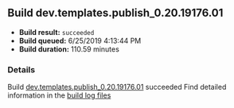 ## Build dev.templates.publish_0.20.19176.01
- **Build result:** `succeeded`
- **Build queued:** 6/25/2019 4:13:44 PM
- **Build duration:** 110.59 minutes
### Details
Build [dev.templates.publish_0.20.19176.01](https://winappstudio.visualstudio.com/web/build.aspx?pcguid=a4ef43be-68ce-4195-a619-079b4d9834c2&builduri=vstfs%3a%2f%2f%2fBuild%2fBuild%2f28908) succeeded
Find detailed information in the [build log files](https://uwpctdiags.blob.core.windows.net/buildlogs/dev.templates.publish_0.20.19176.01_logs.zip)
